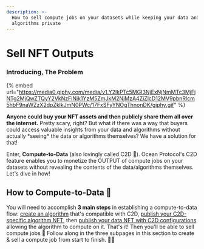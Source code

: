 ```yaml
---
description: >-
  How to sell compute jobs on your datasets while keeping your data and
  algorithms private
---
```


# Sell NFT Outputs

### Introducing, The Problem

{% embed url="https://media0.giphy.com/media/v1.Y2lkPTc5MGI3NjExNjNmMTc3MjFjNTg2MjQwZTQyY2VkNzFiNjk1YzM5ZmJkM2NjMzA4ZiZlcD12MV9pbnRlcm5hbF9naWZzX2dpZklkJmN0PWc/17FxSFyYNOgThnonDK/giphy.gif" %}

**Anyone could buy your  NFT assets and then publicly share them all over the internet.** Pretty scary, right? But what if there was a way that buyers could access valuable insights from your data and algorithms without actually \*seeing\* the data or algorithms themselves? We have a solution for that!

Enter, **Compute-to-Data** (also lovingly called C2D 🥰). Ocean Protocol's C2D feature enables you to monetize the OUTPUT of compute jobs on your datasets without revealing the contents of the data/algorithms themselves. Let's dive in how!

## How to Compute-to-Data 💃

You will need to accomplish **3 main steps** in establishing a compute-to-data flow: [create an algorithm](make-a-boss-c2d-algorithm.md) that's compatible with C2D, [publish your C2D-specific algorithm NFT](publish-a-c2d-algorithm-nft.md), then [publish your data NFT with C2D configurations](publish-a-c2d-data-nft.md) allowing the algorithm to compute on it. That's it! Then you'll be able to sell compute jobs 🤩 Follow along in the three subpages in this section to create & sell a compute job from start to finish. 💪😃

